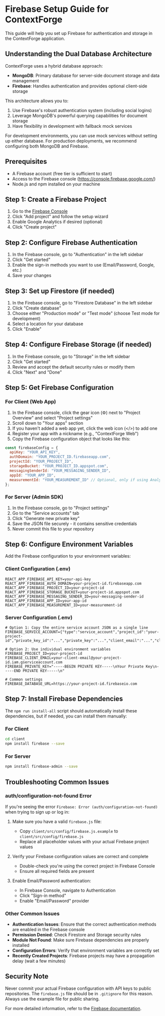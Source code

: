 # Firebase Setup Guide for ContextForge

This guide will help you set up Firebase for authentication and storage in the ContextForge application.

## Understanding the Dual Database Architecture

ContextForge uses a hybrid database approach:

- **MongoDB**: Primary database for server-side document storage and data management
- **Firebase**: Handles authentication and provides optional client-side storage

This architecture allows you to:
1. Use Firebase's robust authentication system (including social logins)
2. Leverage MongoDB's powerful querying capabilities for document storage
3. Have flexibility in development with fallback mock services

For development environments, you can use mock services without setting up either database.
For production deployments, we recommend configuring both MongoDB and Firebase.

## Prerequisites

- A Firebase account (free tier is sufficient to start)
- Access to the Firebase console (https://console.firebase.google.com/)
- Node.js and npm installed on your machine

## Step 1: Create a Firebase Project

1. Go to the [Firebase Console](https://console.firebase.google.com/)
2. Click "Add project" and follow the setup wizard
3. Enable Google Analytics if desired (optional)
4. Click "Create project"

## Step 2: Configure Firebase Authentication

1. In the Firebase console, go to "Authentication" in the left sidebar
2. Click "Get started"
3. Enable the sign-in methods you want to use (Email/Password, Google, etc.)
4. Save your changes

## Step 3: Set up Firestore (if needed)

1. In the Firebase console, go to "Firestore Database" in the left sidebar
2. Click "Create database"
3. Choose either "Production mode" or "Test mode" (choose Test mode for development)
4. Select a location for your database
5. Click "Enable"

## Step 4: Configure Firebase Storage (if needed)

1. In the Firebase console, go to "Storage" in the left sidebar
2. Click "Get started"
3. Review and accept the default security rules or modify them
4. Click "Next" and "Done"

## Step 5: Get Firebase Configuration

### For Client (Web App)

1. In the Firebase console, click the gear icon (⚙️) next to "Project Overview" and select "Project settings"
2. Scroll down to "Your apps" section
3. If you haven't added a web app yet, click the web icon (</>) to add one
4. Register your app with a nickname (e.g., "ContextForge Web")
5. Copy the Firebase configuration object that looks like this:

```javascript
const firebaseConfig = {
  apiKey: "YOUR_API_KEY",
  authDomain: "YOUR_PROJECT_ID.firebaseapp.com",
  projectId: "YOUR_PROJECT_ID",
  storageBucket: "YOUR_PROJECT_ID.appspot.com",
  messagingSenderId: "YOUR_MESSAGING_SENDER_ID",
  appId: "YOUR_APP_ID",
  measurementId: "YOUR_MEASUREMENT_ID" // Optional, only if using Analytics
};
```

### For Server (Admin SDK)

1. In the Firebase console, go to "Project settings"
2. Go to the "Service accounts" tab
3. Click "Generate new private key"
4. Save the JSON file securely - it contains sensitive credentials
5. Never commit this file to your repository

## Step 6: Configure Environment Variables

Add the Firebase configuration to your environment variables:

### Client Configuration (.env)

```
REACT_APP_FIREBASE_API_KEY=your-api-key
REACT_APP_FIREBASE_AUTH_DOMAIN=your-project-id.firebaseapp.com
REACT_APP_FIREBASE_PROJECT_ID=your-project-id
REACT_APP_FIREBASE_STORAGE_BUCKET=your-project-id.appspot.com
REACT_APP_FIREBASE_MESSAGING_SENDER_ID=your-messaging-sender-id
REACT_APP_FIREBASE_APP_ID=your-app-id
REACT_APP_FIREBASE_MEASUREMENT_ID=your-measurement-id
```

### Server Configuration (.env)

```
# Option 1: Copy the entire service account JSON as a single line
FIREBASE_SERVICE_ACCOUNT={"type":"service_account","project_id":"your-project-id","private_key_id":"...","private_key":"...","client_email":"...","client_id":"...","auth_uri":"...","token_uri":"...","auth_provider_x509_cert_url":"...","client_x509_cert_url":"..."}

# Option 2: Use individual environment variables
FIREBASE_PROJECT_ID=your-project-id
FIREBASE_CLIENT_EMAIL=your-client-email@your-project-id.iam.gserviceaccount.com
FIREBASE_PRIVATE_KEY="-----BEGIN PRIVATE KEY-----\nYour Private Key\n-----END PRIVATE KEY-----\n"

# Common settings
FIREBASE_DATABASE_URL=https://your-project-id.firebaseio.com
```

## Step 7: Install Firebase Dependencies

The `npm run install-all` script should automatically install these dependencies, but if needed, you can install them manually:

### For Client

```bash
cd client
npm install firebase --save
```

### For Server

```bash
npm install firebase-admin --save
```

## Troubleshooting Common Issues

### auth/configuration-not-found Error

If you're seeing the error `Firebase: Error (auth/configuration-not-found)` when trying to sign up or log in:

1. Make sure you have a valid `firebase.js` file:
   - Copy `client/src/config/firebase.js.example` to `client/src/config/firebase.js`
   - Replace all placeholder values with your actual Firebase project values

2. Verify your Firebase configuration values are correct and complete
   - Double-check you're using the correct project in Firebase Console
   - Ensure all required fields are present

3. Enable Email/Password authentication:
   - In Firebase Console, navigate to Authentication
   - Click "Sign-in method"
   - Enable "Email/Password" provider

### Other Common Issues

- **Authentication Issues**: Ensure that the correct authentication methods are enabled in the Firebase console
- **Permission Denied**: Check Firestore and Storage security rules
- **Module Not Found**: Make sure Firebase dependencies are properly installed
- **Configuration Errors**: Verify that environment variables are correctly set
- **Recently Created Projects**: Firebase projects may have a propagation delay (wait a few minutes)

## Security Note

Never commit your actual Firebase configuration with API keys to public repositories. The `firebase.js` file should be in `.gitignore` for this reason. Always use the example file for public sharing.

For more detailed information, refer to the [Firebase documentation](https://firebase.google.com/docs).